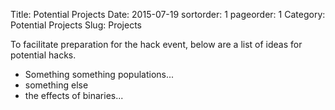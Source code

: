 Title: Potential Projects
Date: 2015-07-19
sortorder: 1
pageorder: 1
Category: Potential Projects
Slug: Projects

To facilitate preparation for the hack event, below are a list of ideas for potential hacks.

* Something something populations...
* something else
* the effects of binaries...